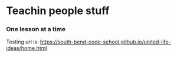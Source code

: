# Teachin people stuff
### One lesson at a time

Testing url is: https://south-bend-code-school.github.io/united-life-ideas/home.html
